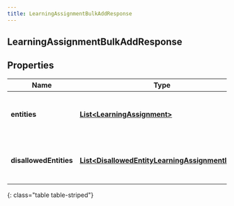 ```yaml
---
title: LearningAssignmentBulkAddResponse
---
```


## LearningAssignmentBulkAddResponse

## Properties

| Name                   | Type                                                                                                                     | Description                                           | Notes      |
| ---------------------- | ------------------------------------------------------------------------------------------------------------------------ | ----------------------------------------------------- | ---------- |
| **entities**           | <!----><!---->[**List&lt;LearningAssignment&gt;**](LearningAssignment.md)<!---->                                         | The learning assignments that were assigned correctly | [optional] |
| **disallowedEntities** | <!----><!---->[**List&lt;DisallowedEntityLearningAssignmentItem&gt;**](DisallowedEntityLearningAssignmentItem.md)<!----> | The items that were not allowed to be assigned        | [optional] |

{: class="table table-striped"}
